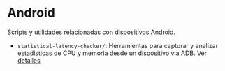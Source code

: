 # Android

Scripts y utilidades relacionadas con dispositivos Android.

- `statistical-latency-checker/`: Herramientas para capturar y analizar estadisticas de CPU y memoria desde un dispositivo via ADB. [Ver detalles](statistical-latency-checker/README.md)
